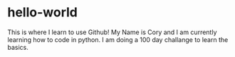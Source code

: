 # hello-world
This is where I learn to use Github!
My Name is Cory and I am currently learning how to code in python.
I am doing a 100 day challange to learn the basics.
